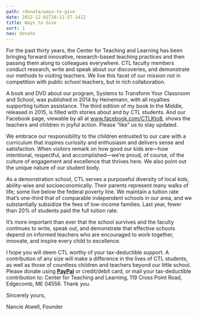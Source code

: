 ```yaml
---
path: /donate/ways-to-give
date: 2022-12-01T16:11:57.141Z
title: Ways to Give
sort: 1
nav: donate
---
```

For the past thirty years, the Center for Teaching and Learning has been bringing forward innovative, research-based teaching practices and then passing them along to colleagues everywhere. CTL faculty members conduct research, write and speak about our discoveries, and demonstrate our methods to visiting teachers. We live this facet of our mission not in competition with public school teachers, but in rich collaboration.

A book and DVD about our program, Systems to Transform Your Classroom and School, was published in 2014 by Heinemann, with all royalties supporting tuition assistance. The third edition of my book In the Middle, released in 2015, is filled with stories about and by CTL students. And our Facebook page, viewable by all at www.facebook.com/CTLKto8, shows the teachers and children in joyful action. Please “like” us to stay updated.

We embrace our responsibility to the children entrusted to our care with a curriculum that inspires curiosity and enthusiasm and delivers sense and satisfaction. When visitors remark on how good our kids are—how intentional, respectful, and accomplished—we’re proud, of course, of the culture of engagement and excellence that thrives here. We also point out the unique nature of our student body.

As a demonstration school, CTL serves a purposeful diversity of local kids, ability-wise and socioeconomically. Their parents represent many walks of life; some live below the federal poverty line. We maintain a tuition rate that’s one-third that of comparable independent schools in our area, and we substantially subsidize the fees of low-income families. Last year, fewer than 20% of students paid the full tuition rate.

It’s more important than ever that the school survives and the faculty continues to write, speak out, and demonstrate that effective schools depend on informed teachers who are encouraged to work together, innovate, and inspire every child to excellence.

I hope you will deem CTL worthy of your tax-deductible support. A contribution of any size will make a difference in the lives of CTL students, as well as those of countless children and teachers beyond our little school. Please donate using **[PayPal](https://www.paypal.com/donate/?hosted_button_id=C5MBBY8FDK9BS)** or credit/debit card, or mail your tax-deductible contribution to: Center for Teaching and Learning, 119 Cross Point Road, Edgecomb, ME 04556. Thank you.

Sincerely yours,

Nancie Atwell, Founder